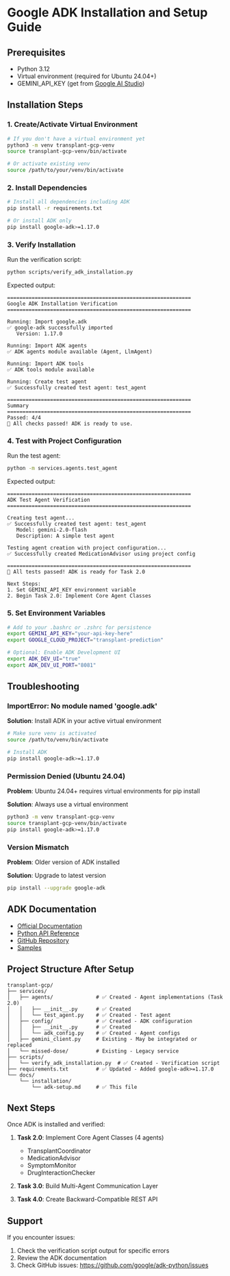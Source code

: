 # Google ADK Installation and Setup Guide

## Prerequisites

- Python 3.12
- Virtual environment (required for Ubuntu 24.04+)
- GEMINI_API_KEY (get from [Google AI Studio](https://makersuite.google.com/app/apikey))

## Installation Steps

### 1. Create/Activate Virtual Environment

```bash
# If you don't have a virtual environment yet
python3 -m venv transplant-gcp-venv
source transplant-gcp-venv/bin/activate

# Or activate existing venv
source /path/to/your/venv/bin/activate
```

### 2. Install Dependencies

```bash
# Install all dependencies including ADK
pip install -r requirements.txt

# Or install ADK only
pip install google-adk>=1.17.0
```

### 3. Verify Installation

Run the verification script:

```bash
python scripts/verify_adk_installation.py
```

Expected output:
```
============================================================
Google ADK Installation Verification
============================================================

Running: Import google.adk
✅ google-adk successfully imported
   Version: 1.17.0

Running: Import ADK agents
✅ ADK agents module available (Agent, LlmAgent)

Running: Import ADK tools
✅ ADK tools module available

Running: Create test agent
✅ Successfully created test agent: test_agent

============================================================
Summary
============================================================
Passed: 4/4
🎉 All checks passed! ADK is ready to use.
```

### 4. Test with Project Configuration

Run the test agent:

```bash
python -m services.agents.test_agent
```

Expected output:
```
============================================================
ADK Test Agent Verification
============================================================

Creating test agent...
✅ Successfully created test agent: test_agent
   Model: gemini-2.0-flash
   Description: A simple test agent

Testing agent creation with project configuration...
✅ Successfully created MedicationAdvisor using project config

============================================================
🎉 All tests passed! ADK is ready for Task 2.0

Next Steps:
1. Set GEMINI_API_KEY environment variable
2. Begin Task 2.0: Implement Core Agent Classes
```

### 5. Set Environment Variables

```bash
# Add to your .bashrc or .zshrc for persistence
export GEMINI_API_KEY="your-api-key-here"
export GOOGLE_CLOUD_PROJECT="transplant-prediction"

# Optional: Enable ADK Development UI
export ADK_DEV_UI="true"
export ADK_DEV_UI_PORT="8081"
```

## Troubleshooting

### ImportError: No module named 'google.adk'

**Solution**: Install ADK in your active virtual environment
```bash
# Make sure venv is activated
source /path/to/venv/bin/activate

# Install ADK
pip install google-adk>=1.17.0
```

### Permission Denied (Ubuntu 24.04)

**Problem**: Ubuntu 24.04+ requires virtual environments for pip install

**Solution**: Always use a virtual environment
```bash
python3 -m venv transplant-gcp-venv
source transplant-gcp-venv/bin/activate
pip install google-adk>=1.17.0
```

### Version Mismatch

**Problem**: Older version of ADK installed

**Solution**: Upgrade to latest version
```bash
pip install --upgrade google-adk
```

## ADK Documentation

- [Official Documentation](https://google.github.io/adk-docs/)
- [Python API Reference](https://google.github.io/adk-docs/get-started/python/)
- [GitHub Repository](https://github.com/google/adk-python)
- [Samples](https://github.com/google/adk-samples)

## Project Structure After Setup

```
transplant-gcp/
├── services/
│   ├── agents/              # ✅ Created - Agent implementations (Task 2.0)
│   │   ├── __init__.py      # ✅ Created
│   │   └── test_agent.py    # ✅ Created - Test agent
│   ├── config/              # ✅ Created - ADK configuration
│   │   ├── __init__.py      # ✅ Created
│   │   └── adk_config.py    # ✅ Created - Agent configs
│   ├── gemini_client.py     # Existing - May be integrated or replaced
│   └── missed-dose/         # Existing - Legacy service
├── scripts/
│   └── verify_adk_installation.py  # ✅ Created - Verification script
├── requirements.txt         # ✅ Updated - Added google-adk>=1.17.0
└── docs/
    └── installation/
        └── adk-setup.md     # ✅ This file
```

## Next Steps

Once ADK is installed and verified:

1. **Task 2.0**: Implement Core Agent Classes (4 agents)
   - TransplantCoordinator
   - MedicationAdvisor
   - SymptomMonitor
   - DrugInteractionChecker

2. **Task 3.0**: Build Multi-Agent Communication Layer

3. **Task 4.0**: Create Backward-Compatible REST API

## Support

If you encounter issues:
1. Check the verification script output for specific errors
2. Review the ADK documentation
3. Check GitHub issues: https://github.com/google/adk-python/issues
